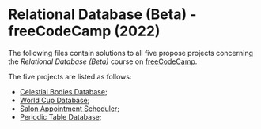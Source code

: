 # Relational Database (Beta) - freeCodeCamp (2022)

The following files contain solutions to all five propose projects concerning the *Relational Database (Beta)* course on [freeCodeCamp](https://www.freecodecamp.org/learn/relational-database).

The five projects are listed as follows:

- [Celestial Bodies Database](
https://www.freecodecamp.org/learn/relational-database/build-a-celestial-bodies-database-project/build-a-celestial-bodies-database
);
- [World Cup Database](
https://www.freecodecamp.org/learn/relational-database/build-a-world-cup-database-project/build-a-world-cup-database
);
- [Salon Appointment Scheduler](
https://www.freecodecamp.org/learn/relational-database/build-a-salon-appointment-scheduler-project/build-a-salon-appointment-scheduler
);
- [Periodic Table Database](
https://www.freecodecamp.org/learn/relational-database/build-a-periodic-table-database-project/build-a-periodic-table-database
);

